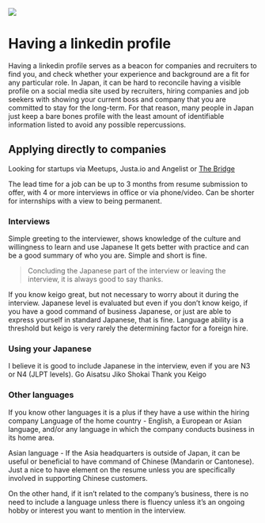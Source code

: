 
<a href="https://d3loylgx84jw3f.cloudfront.net/audio/8611/kb-article/rc_kb_article_linkedin_1005.mp3" target="”_blank”"><img src="https://s3-ap-northeast-1.amazonaws.com/all-jp-1/img/icons/all/banner/menu_info_banner.png"></a>

# Having a linkedin profile

Having a linkedin profile serves as a beacon for companies and recruiters to find you, and check whether your experience and background are a fit for any particular role. In Japan, it can be hard to reconcile having a visible profile on a social media site used by recruiters, hiring companies and job seekers with showing your current boss and company that you are committed to stay for the long-term. For that reason, many people in Japan just keep a bare bones profile with the least amount of identifiable information listed to avoid any possible repercussions.

## Applying directly to companies

Looking for startups via Meetups, Justa.io and Angelist or [The Bridge](http://thebridge.jp/en/) 

The lead time for a job can be up to 3 months from resume submission to offer, with 4 or more interviews in office or via phone/video. Can be shorter for internships with a view to being permanent.

### Interviews

Simple greeting to the interviewer, shows knowledge of the culture and willingness to learn and use Japanese
It gets better with practice and can be a good summary of who you are. Simple and short is fine.
>Concluding the Japanese part of the interview or leaving the interview, it is always good to say thanks.</span>
 
If you know keigo great, but not necessary to worry about it during the interview. Japanese level is evaluated but even if you don’t know keigo, if you have a good command of business Japanese, or just are able to express yourself in standard Japanese, that is fine. Language ability is a threshold but keigo is very rarely the determining factor for a foreign hire.

### Using your Japanese

I believe it is good to include Japanese in the interview, even if you are N3 or N4 (JLPT levels).
Go Aisatsu
Jiko Shokai
Thank you
Keigo

### Other languages
If you know other languages it is a plus if they have a use within the hiring company
Language of the home country - English, a European or Asian language, and/or any language in which the company conducts business in its home area.

Asian language - If the Asia headquarters is outside of Japan, it can be useful or beneficial to have command of Chinese (Mandarin or Cantonese). Just a nice to have element on the resume unless you are specifically involved in supporting Chinese customers. 

On the other hand, if it isn’t related to the company’s business, there is no need to include a language unless there is fluency unless it’s an ongoing hobby or interest you want to mention in the interview.

